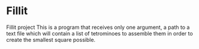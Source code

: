 # Fillit
Fillit project
This is a program that receives only one argument, a path to a text file which will contain a list of tetrominoes to assemble them in order to create the smallest square possible.
